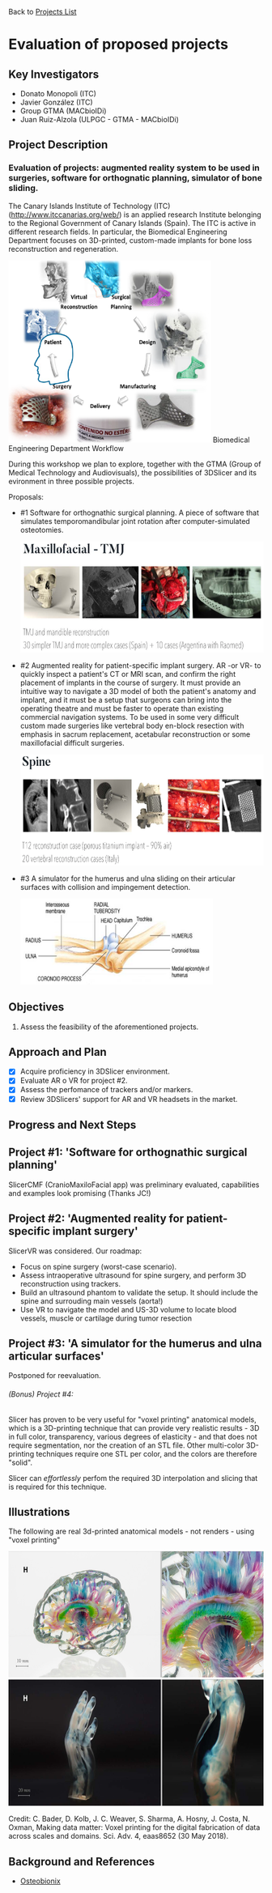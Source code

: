Back to [Projects List](../../README.md#ProjectsList)

# Evaluation of proposed projects

## Key Investigators

- Donato Monopoli (ITC)
- Javier González (ITC)
- Group GTMA (MACbioIDi)
- Juan Ruiz-Alzola (ULPGC - GTMA - MACbioIDi)

## Project Description

### Evaluation of projects: augmented reality system to be used in surgeries, software for orthognatic planning, simulator of bone sliding.

The Canary Islands Institute of Technology (ITC) (http://www.itccanarias.org/web/) is an applied research Institute belonging to the Regional Government of Canary Islands (Spain). The ITC is active in different research fields. In particular, the Biomedical Engineering Department focuses on 3D-printed, custom-made implants for bone loss reconstruction and regeneration. 


  <img src="ITC_Presentation.png" width="400" height="360">
Biomedical Engineering Department Workflow
  
During this workshop we plan to explore, together with the GTMA (Group of Medical Technology and Audiovisuals), the possibilities of 3DSlicer and its evironment in three possible projects.

Proposals:
+ #1 Software for orthognathic surgical planning. A piece of software that simulates temporomandibular joint rotation after computer-simulated osteotomies.

  <img src="project01.png" width="600" height="220">

+ #2 Augmented reality for patient-specific implant surgery. AR -or VR- to quickly inspect a patient's CT or MRI scan, and confirm the right placement of implants in the course of surgery. It must provide an intuitive way to navigate a 3D model of both the patient's anatomy and implant, and it must be a setup that surgeons can bring into the operating theatre and must be faster to operate than existing commercial navigation systems. To be used in some very difficult custom made surgeries like vertebral body en-block resection with emphasis in sacrum replacement, acetabular reconstruction or some maxillofacial difficult surgeries.

  <img src="project02.png" width="600" height="220">

+ #3 A simulator for the humerus and ulna sliding on their articular surfaces with collision and impingement detection.

  <img src="project03.jpg" width="380" height="170">

## Objectives

1. Assess the feasibility of the aforementioned projects.

## Approach and Plan

- [x] Acquire proficiency in 3DSlicer environment.
- [x] Evaluate AR o VR for project #2.
- [x] Assess the perfomance of trackers and/or markers.
- [x] Review 3DSlicers' support for AR and VR headsets in the market.

## Progress and Next Steps

## Project #1: 'Software for orthognathic surgical planning'

SlicerCMF (CranioMaxiloFacial app) was preliminary evaluated, capabilities and examples look promising (Thanks JC!)

## Project #2: 'Augmented reality for patient-specific implant surgery'

SlicerVR was considered. Our roadmap: 
  - Focus on spine surgery (worst-case scenario).
  - Assess intraoperative ultrasound for spine surgery, and perform 3D reconstruction using trackers.
  - Build an ultrasound phantom to validate the setup. It should include the spine and surrouding main vessels (aorta!)
  - Use VR to navigate the model and US-3D volume to locate blood vessels, muscle or cartilage during tumor resection
  
## Project #3: 'A simulator for the humerus and ulna articular surfaces'
Postponed for reevaluation.

###### (Bonus) Project #4:
Slicer has proven to be very useful for "voxel printing" anatomical models, which is a 3D-printing technique that can provide very realistic results - 3D in full color, transparency, various degrees of elasticity - and that does not require segmentation, nor the creation of an STL file. Other multi-color 3D-printing techniques require one STL per color, and the colors are therefore "solid".

Slicer can *effortlessly* perfom the required 3D interpolation and slicing that is required for this technique. 

## Illustrations
The following are real 3d-printed anatomical models - not renders - using "voxel printing"

   <img src="voxel_printing.png" width="700" height="250">

   <img src="voxel_printing2.png" width="700" height="250">

Credit: C. Bader, D. Kolb, J. C. Weaver, S. Sharma, A. Hosny, J. Costa, N. Oxman, Making data matter: Voxel printing for the digital fabrication of data across scales and domains. Sci. Adv. 4, eaas8652 (30 May 2018).



## Background and References

+ [Osteobionix](https://github.com/NA-MIC/ProjectWeek/blob/master/PW28_2018_GranCanaria/Projects/EvaluationOfProjects/presentation%20letter%20ITC.pdf)

